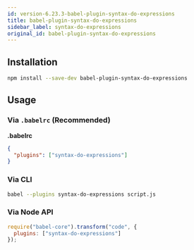 ```yaml
---
id: version-6.23.3-babel-plugin-syntax-do-expressions
title: babel-plugin-syntax-do-expressions
sidebar_label: syntax-do-expressions
original_id: babel-plugin-syntax-do-expressions
---
```


## Installation

```sh
npm install --save-dev babel-plugin-syntax-do-expressions
```

## Usage

### Via `.babelrc` (Recommended)

**.babelrc**

```json
{
  "plugins": ["syntax-do-expressions"]
}
```

### Via CLI

```sh
babel --plugins syntax-do-expressions script.js
```

### Via Node API

```javascript
require("babel-core").transform("code", {
  plugins: ["syntax-do-expressions"]
});
```

